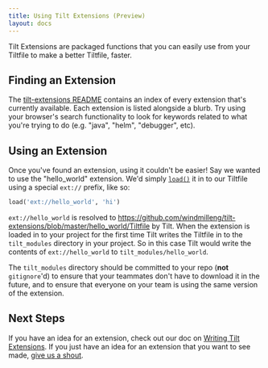 ```yaml
---
title: Using Tilt Extensions (Preview)
layout: docs
---
```


Tilt Extensions are packaged functions that you can easily use from your Tiltfile to make a better Tiltfile, faster.

## Finding an Extension
The [tilt-extensions README](https://github.com/windmilleng/tilt-extensions/blob/master/README.md) contains an index of every extension that's currently available. Each extension is listed alongside a blurb. Try using your browser's search functionality to look for keywords related to what you're trying to do (e.g. "java", "helm", "debugger", etc).

## Using an Extension
Once you've found an extension, using it couldn't be easier! Say we wanted to use the "hello_world" extension. We'd simply [`load()`](api.html#api.load) it in to our Tiltfile using a special `ext://` prefix, like so:

```python
load('ext://hello_world', 'hi')
```

`ext://hello_world` is resolved to https://github.com/windmilleng/tilt-extensions/blob/master/hello_world/Tiltfile by Tilt. When the extension is loaded in to your project for the first time Tilt writes the Tiltfile in to the `tilt_modules` directory in your project. So in this case Tilt would write the contents of `ext://hello_world` to `tilt_modules/hello_world`.

The `tilt_modules` directory should be committed to your repo (**not** `gitignore`'d) to ensure that your teammates don't have to download it in the future, and to ensure that everyone on your team is using the same version of the extension.

## Next Steps
If you have an idea for an extension, check out our doc on [Writing Tilt Extensions](writing_tilt_extensions.html). If you just have an idea for an extension that you want to see made, [give us a shout](debug_faq.html#where-can-i-ask-questions).
